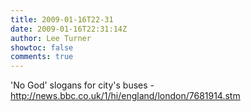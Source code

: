 ```yaml
---
title: 2009-01-16T22-31
date: 2009-01-16T22:31:14Z
author: Lee Turner
showtoc: false
comments: true
---
```


'No God' slogans for city's buses - http://news.bbc.co.uk/1/hi/england/london/7681914.stm

